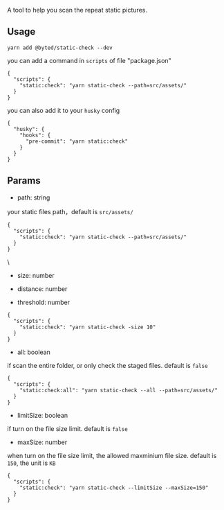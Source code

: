 A tool to help you scan the repeat static pictures.

## Usage

```
yarn add @byted/static-check --dev
```

you can add a command in `scripts` of file "package.json"

```
{
  "scripts": {
    "static:check": "yarn static-check --path=src/assets/"
  }
}
```

you can also add it to your `husky` config

```
{
  "husky": {
    "hooks": {
      "pre-commit": "yarn static:check"
    }
  }
}
```

## Params

-   path: string

your static files path，default is `src/assets/`

```
{
  "scripts": {
    "static:check": "yarn static-check --path=src/assets/"
  }
}
```

\


-   size: number

-   distance: number

-   threshold: number


```
{
  "scripts": {
    "static:check": "yarn static-check -size 10"
  }
}

```

-   all: boolean

if scan the entire folder, or only check the staged files. default is `false`

```
{
  "scripts": {
    "static:check:all": "yarn static-check --all --path=src/assets/"
  }
}
```


-   limitSize: boolean

if turn on the file size limit. default is `false`

-   maxSize: number

when turn on the file size limit, the allowed maxminium file size. default is `150`, the unit is `KB`

```
{
  "scripts": {
    "static:check": "yarn static-check --limitSize --maxSize=150"
  }
}
```